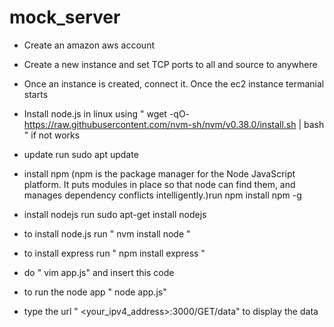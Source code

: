 # mock_server


* Create an amazon aws account

* Create a new instance and set TCP ports to all and source to anywhere

* Once an instance is created, connect it. Once the ec2 instance termanial starts

* Install node.js in linux using " wget -qO- https://raw.githubusercontent.com/nvm-sh/nvm/v0.38.0/install.sh | bash " if not works
* update run sudo apt update
* install npm (npm is the package manager for the Node JavaScript platform. It puts modules in place so that node can find them, and manages dependency conflicts intelligently.)run npm install npm -g
* install nodejs run sudo apt-get install nodejs

* to install node.js run " nvm install node "

* to install express run " npm install express "

* do " vim app.js" and insert this code

* to run the node app " node app.js"

* type the url " <your_ipv4_address>:3000/GET/data" to display the data

